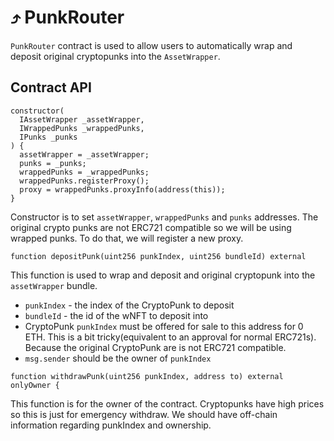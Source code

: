 # ⤴️ PunkRouter

`PunkRouter` contract is used to allow users to automatically wrap and deposit original cryptopunks into the `AssetWrapper`.

## Contract API

```
constructor(
  IAssetWrapper _assetWrapper,
  IWrappedPunks _wrappedPunks,
  IPunks _punks
) {
  assetWrapper = _assetWrapper;
  punks = _punks;
  wrappedPunks = _wrappedPunks;
  wrappedPunks.registerProxy();
  proxy = wrappedPunks.proxyInfo(address(this));
}
```

Constructor is to set `assetWrapper`, `wrappedPunks` and `punks` addresses.
The original crypto punks are not ERC721 compatible so we will be using wrapped punks.
To do that, we will register a new proxy.

```
function depositPunk(uint256 punkIndex, uint256 bundleId) external
```

This function is used to wrap and deposit and original cryptopunk into the `assetWrapper` bundle.

- `punkIndex` - the index of the CryptoPunk to deposit
- `bundleId` - the id of the wNFT to deposit into
- CryptoPunk `punkIndex` must be offered for sale to this address for 0 ETH. This is a bit tricky(equivalent to an approval for normal ERC721s). Because the original CryptoPunk are is not ERC721 compatible.
- `msg.sender` should be the owner of `punkIndex`

```
function withdrawPunk(uint256 punkIndex, address to) external onlyOwner {
```

This function is for the owner of the contract. Cryptopunks have high prices so this is just for emergency withdraw. We should have off-chain information regarding punkIndex and ownership.
